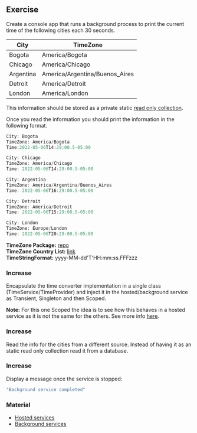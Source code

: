 ## Exercise
Create a console app that runs a background process to print the current time of the following cities each 30 seconds.<br>


| City  | TimeZone  |
|---|---|
| Bogota  | America/Bogota |
| Chicago | America/Chicago   |
| Argentina  | America/Argentina/Buenos_Aires  |
| Detroit  | America/Detroit   |
| London  | America/London   |

This information should be stored as a private static [read only collection](https://docs.microsoft.com/en-us/dotnet/api/system.collections.objectmodel.readonlycollection-1?view=net-6.0).

Once you read the information you should print the information in the following format.<br>

```c#
City: Bogota 
TimeZone: America/Bogota 
Time:2022-05-06T14:29:00.5-05:00

City: Chicago 
TimeZone: America/Chicago 
Time: 2022-05-06T14:29:00.5-05:00

City: Argentina 
TimeZone: America/Argentina/Buenos_Aires 
Time: 2022-05-06T16:29:00.5-05:00

City: Detroit 
TimeZone: America/Detroit 
Time: 2022-05-06T15:29:00.5-05:00

City: London 
TimeZone: Europe/London 
Time: 2022-05-06T20:29:00.5-05:00
``` 
 
**TimeZone Package:** [repo](https://github.com/mattjohnsonpint/TimeZoneConverter)<br>
**TimeZone Country List:** [link](https://en.wikipedia.org/wiki/List_of_tz_database_time_zones)<br>
**TimeStringFormat:** yyyy-MM-dd'T'HH:mm:ss.FFFzzz

### Increase
Encapsulate the time converter implementation in a single class (TimeService/TimeProvider) and inject it in the hosted/background service as Transient, Singleton and then Scoped.<br>

**Note:** For this one Scoped the idea is to see how this behaves in a hosted service as it is not the same for the others. See more info [here](https://docs.microsoft.com/en-us/dotnet/core/extensions/scoped-service).

### Increase
Read the info for the cities from a different source. Instead of having it as an static read only collection read it from a database.
 

### Increase
Display a message once the service is stopped:
```c# 
"Background service completed" 
```

### Material
- [Hosted services](https://docs.microsoft.com/en-us/aspnet/core/fundamentals/host/hosted-services?view=aspnetcore-6.0&tabs=visual-studio)
- [Background services](https://www.notion.so/Background-service-2698d39c9c264f0494cc7d320ddafaa9#1657a2160ca34b08b1b84d34e0770ca7)
